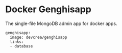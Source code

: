 # Docker Genghisapp

The single-file MongoDB admin app for docker apps.

```
genghisapp:
  image: devcrea/genghisapp
  links:
  - database
```
